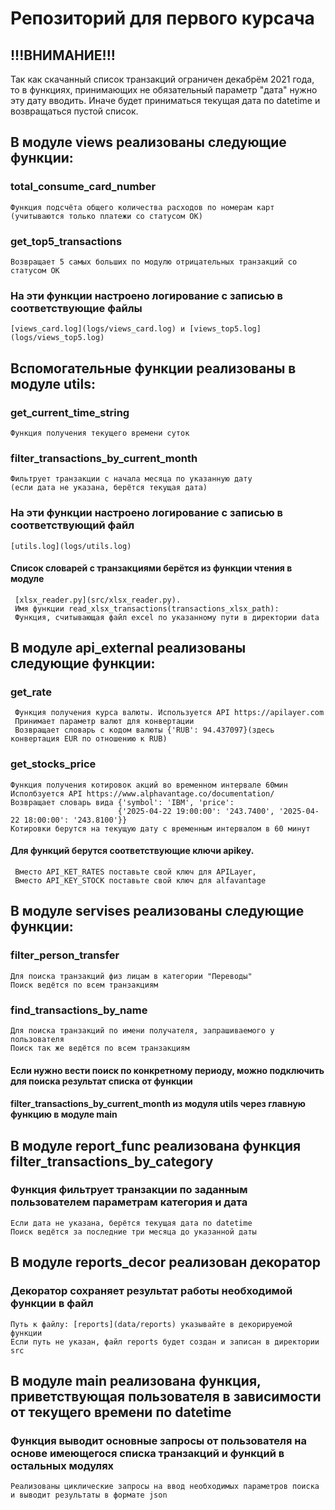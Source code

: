 # Репозиторий для первого курсача
## !!!ВНИМАНИЕ!!!
   Так как скачанный список транзакций ограничен декабрём 2021 года, то в функциях,
   принимающих не обязательный параметр "дата" нужно эту дату вводить.
   Иначе будет приниматься текущая дата по datetime и возвращаться пустой список.
## В модуле views реализованы следующие функции:
### total_consume_card_number
    Функция подсчёта общего количества расходов по номерам карт
    (учитываются только платежи со статусом OK)
### get_top5_transactions
    Возвращает 5 самых больших по модулю отрицательных транзакций со статусом OK
### На эти функции настроено логирование с записью в соответствующие файлы
    [views_card.log](logs/views_card.log) и [views_top5.log](logs/views_top5.log)
## Вспомогательные функции реализованы в модуле utils:
### get_current_time_string
    Функция получения текущего времени суток
### filter_transactions_by_current_month
    Фильтрует транзакции с начала месяца по указанную дату
    (если дата не указана, берётся текущая дата)
### На эти функции настроено логирование с записью в соответствующий файл
    [utils.log](logs/utils.log)
#### Список словарей с транзакциями берётся из функции чтения в модуле
     [xlsx_reader.py](src/xlsx_reader.py).
     Имя функции read_xlsx_transactions(transactions_xlsx_path):
     Функция, считывающая файл excel по указанному пути в директории data
## В модуле api_external реализованы следующие функции:
###  get_rate
     Функция получения курса валюты. Используется API https://apilayer.com
     Принимает параметр валют для конвертации
     Возвращает словарь с кодом валюты {'RUB': 94.437097}(здесь конвертация EUR по отношению к RUB)
### get_stocks_price
    Функция получения котировок акций во временном интервале 60мин
    Исполбзуется API https://www.alphavantage.co/documentation/
    Возвращает словарь вида {'symbol': 'IBM', 'price':
                            {'2025-04-22 19:00:00': '243.7400', '2025-04-22 18:00:00': '243.8100'}}
    Котировки берутся на текущую дату с временным интервалом в 60 минут
#### Для функций берутся соответствующие ключи apikey.
     Вместо API_KET_RATES поставьте свой ключ для APILayer,
     Вместо API_KEY_STOCK поставьте свой ключ для alfavantage
## В модуле servises реализованы следующие функции:
### filter_person_transfer
    Для поиска транзакций физ лицам в категории "Переводы"
    Поиск ведётся по всем транзакциям
### find_transactions_by_name
    Для поиска транзакций по имени получателя, запрашиваемого у пользователя
    Поиск так же ведётся по всем транзакциям
#### Если нужно вести поиск по конкретному периоду, можно подключить для поиска результат списка от функции
#### filter_transactions_by_current_month  из модуля utils через главную функцию в модуле main
## В модуле report_func реализована функция filter_transactions_by_category
### Функция фильтрует транзакции по заданным пользователем параметрам категория и дата
    Если дата не указана, берётся текущая дата по datetime
    Поиск ведётся за последние три месяца до указанной даты
## В модуле reports_decor реализован декоратор
### Декоратор сохраняет результат работы необходимой функции в файл
    Путь к файлу: [reports](data/reports) указывайте в декорируемой функции
    Если путь не указан, файл reports будет создан и записан в директории src
## В модуле main реализована функция, приветствующая пользователя в зависимости от текущего времени по datetime
### Функция выводит основные запросы от пользователя на основе имеющегося списка транзакций и функций в остальных модулях
    Реализованы циклические запросы на ввод необходимых параметров поиска
    и выводит результаты в формате json
